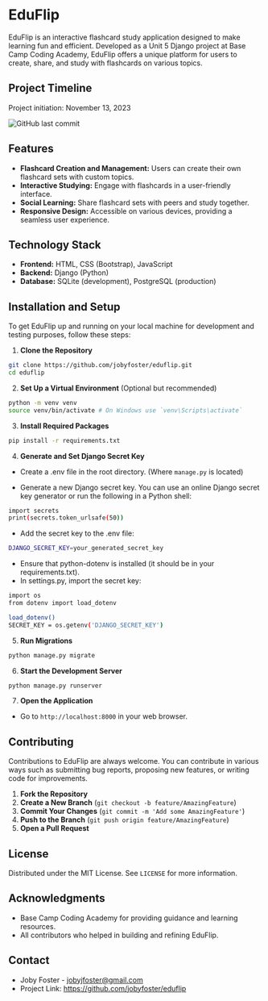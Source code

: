 # EduFlip

EduFlip is an interactive flashcard study application designed to make learning fun and efficient. Developed as a Unit 5 Django project at Base Camp Coding Academy, EduFlip offers a unique platform for users to create, share, and study with flashcards on various topics.

## Project Timeline
Project initiation: November 13, 2023

![GitHub last commit](https://img.shields.io/github/last-commit/jobyfoster/eduflip)


## Features
- **Flashcard Creation and Management:** Users can create their own flashcard sets with custom topics.
- **Interactive Studying:** Engage with flashcards in a user-friendly interface.
- **Social Learning:** Share flashcard sets with peers and study together.
- **Responsive Design:** Accessible on various devices, providing a seamless user experience.

## Technology Stack
- **Frontend:** HTML, CSS (Bootstrap), JavaScript
- **Backend:** Django (Python)
- **Database:** SQLite (development), PostgreSQL (production)

## Installation and Setup
To get EduFlip up and running on your local machine for development and testing purposes, follow these steps:

1. **Clone the Repository**
```sh
git clone https://github.com/jobyfoster/eduflip.git
cd eduflip
```

2. **Set Up a Virtual Environment** (Optional but recommended)
```sh
python -m venv venv
source venv/bin/activate # On Windows use `venv\Scripts\activate`
```

3. **Install Required Packages**
```sh
pip install -r requirements.txt
```

4. **Generate and Set Django Secret Key**

- Create a .env file in the root directory. (Where `manage.py` is located)

- Generate a new Django secret key. You can use an online Django secret key generator or run the following in a Python shell:
```sh
import secrets
print(secrets.token_urlsafe(50))
```

- Add the secret key to the .env file:

```sh
DJANGO_SECRET_KEY=your_generated_secret_key
```

- Ensure that python-dotenv is installed (it should be in your requirements.txt).
- In settings.py, import the secret key:
```sh
import os
from dotenv import load_dotenv

load_dotenv()
SECRET_KEY = os.getenv('DJANGO_SECRET_KEY')
```
5. **Run Migrations**
```sh
python manage.py migrate
```

6. **Start the Development Server**
```sh
python manage.py runserver
```

7. **Open the Application**
- Go to `http://localhost:8000` in your web browser.

## Contributing
Contributions to EduFlip are always welcome. You can contribute in various ways such as submitting bug reports, proposing new features, or writing code for improvements.

1. **Fork the Repository**
2. **Create a New Branch** (`git checkout -b feature/AmazingFeature`)
3. **Commit Your Changes** (`git commit -m 'Add some AmazingFeature'`)
4. **Push to the Branch** (`git push origin feature/AmazingFeature`)
5. **Open a Pull Request**

## License
Distributed under the MIT License. See `LICENSE` for more information.

## Acknowledgments
- Base Camp Coding Academy for providing guidance and learning resources.
- All contributors who helped in building and refining EduFlip.

## Contact
- Joby Foster - jobyjfoster@gmail.com
- Project Link: https://github.com/jobyfoster/eduflip

